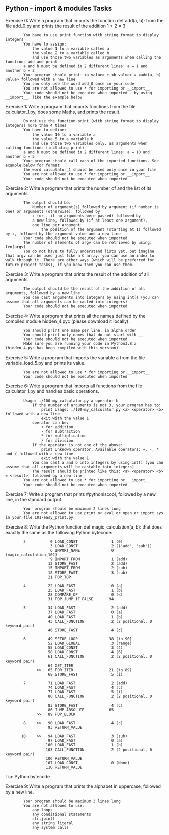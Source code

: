Python - import & modules Tasks
---
Exercise 0: Write a program that imports the function def add(a, b): from the file add_0.py and prints the result of the addition 1 + 2 = 3

            You have to use print function with string format to display integers
            You have to assign:
                the value 1 to a variable called a
                the value 2 to a variable called b
                and use those two variables as arguments when calling the functions add and print
            a and b must be defined in 2 different lines: a = 1 and another b = 2
            Your program should print: <a value> + <b value> = <add(a, b) value> followed with a new line
            You can only use the word add_0 once in your code
            You are not allowed to use * for importing or __import__
            Your code should not be executed when imported - by using __import__, like the example below

Exercise 1: Write a program that imports functions from the file calculator_1.py, does some Maths, and prints the result.

            Do not use the function print (with string format to display integers) more than 4 times
            You have to define:
                the value 10 to a variable a
                the value 5 to a variable b
                and use those two variables only, as arguments when calling functions (including print)
            a and b must be defined in 2 different lines: a = 10 and another b = 5
            Your program should call each of the imported functions. See example below for format
            the word calculator_1 should be used only once in your file
            You are not allowed to use * for importing or __import__
            Your code should not be executed when imported

Exercise 2: Write a program that prints the number of and the list of its arguments.

            The output should be:
                Number of argument(s) followed by argument (if number is one) or arguments (otherwise), followed by
                : (or . if no arguments were passed) followed by
                a new line, followed by (if at least one argument),
                one line per argument:
                    the position of the argument (starting at 1) followed by :, followed by the argument value and a new line
            Your code should not be executed when imported
            The number of elements of argv can be retrieved by using: len(argv)
            You do not have to fully understand lists yet, but imagine that argv can be used just like a C array: you can use an index to               walk through it. There are other ways (which will be preferred for future project tasks), if you know them you can use them.

Exercise 3: Write a program that prints the result of the addition of all arguments

            The output should be the result of the addition of all arguments, followed by a new line
            You can cast arguments into integers by using int() (you can assume that all arguments can be casted into integers)
            Your code should not be executed when imported

Exercise 4: Write a program that prints all the names defined by the compiled module hidden_4.pyc (please download it locally).

            You should print one name per line, in alpha order
            You should print only names that do not start with __
            Your code should not be executed when imported
            Make sure you are running your code in Python3.8.x (hidden_4.pyc has been compiled with this version)

Exercise 5: Write a program that imports the variable a from the file variable_load_5.py and prints its value.

            You are not allowed to use * for importing or __import__
            Your code should not be executed when imported

Exercise 6: Write a program that imports all functions from the file calculator_1.py and handles basic operations.

            Usage: ./100-my_calculator.py a operator b
                If the number of arguments is not 3, your program has to:
                    print Usage: ./100-my_calculator.py <a> <operator> <b> followed with a new line
                    exit with the value 1
                operator can be:
                    + for addition
                    - for subtraction
                    * for multiplication
                    / for division
                If the operator is not one of the above:
                    print Unknown operator. Available operators: +, -, * and / followed with a new line
                    exit with the value 1
                You can cast a and b into integers by using int() (you can assume that all arguments will be castable into integers)
                The result should be printed like this: <a> <operator> <b> = <result>, followed by a new line
            You are not allowed to use * for importing or __import__
            Your code should not be executed when imported

Exercise 7: Write a program that prints #pythoniscool, followed by a new line, in the standard output.

            Your program should be maximum 2 lines long
            You are not allowed to use print or eval or open or import sys in your file 101-easy_print.py

Exercise 8: Write the Python function def magic_calculation(a, b): that does exactly the same as the following Python bytecode:

            3           0 LOAD_CONST               1 (0)
                        3 LOAD_CONST               2 (('add', 'sub'))
                        6 IMPORT_NAME              0 (magic_calculation_102)
                        9 IMPORT_FROM              1 (add)
                       12 STORE_FAST               2 (add)
                       15 IMPORT_FROM              2 (sub)
                       18 STORE_FAST               3 (sub)
                       21 POP_TOP
          
            4          22 LOAD_FAST                0 (a)
                       25 LOAD_FAST                1 (b)
                       28 COMPARE_OP               0 (<)
                       31 POP_JUMP_IF_FALSE       94
          
            5          34 LOAD_FAST                2 (add)
                       37 LOAD_FAST                0 (a)
                       40 LOAD_FAST                1 (b)
                       43 CALL_FUNCTION            2 (2 positional, 0 keyword pair)
                       46 STORE_FAST               4 (c)
          
            6          49 SETUP_LOOP              38 (to 90)
                       52 LOAD_GLOBAL              3 (range)
                       55 LOAD_CONST               3 (4)
                       58 LOAD_CONST               4 (6)
                       61 CALL_FUNCTION            2 (2 positional, 0 keyword pair)
                       64 GET_ITER
                  >>   65 FOR_ITER                21 (to 89)
                       68 STORE_FAST               5 (i)
          
            7          71 LOAD_FAST                2 (add)
                       74 LOAD_FAST                4 (c)
                       77 LOAD_FAST                5 (i)
                       80 CALL_FUNCTION            2 (2 positional, 0 keyword pair)
                       83 STORE_FAST               4 (c)
                       86 JUMP_ABSOLUTE           65
                  >>   89 POP_BLOCK
          
            8     >>   90 LOAD_FAST                4 (c)
                       93 RETURN_VALUE
          
           10     >>   94 LOAD_FAST                3 (sub)
                       97 LOAD_FAST                0 (a)
                      100 LOAD_FAST                1 (b)
                      103 CALL_FUNCTION            2 (2 positional, 0 keyword pair)
                      106 RETURN_VALUE
                      107 LOAD_CONST               0 (None)
                      110 RETURN_VALUE

  Tip: Python bytecode

Exercise 9: Write a program that prints the alphabet in uppercase, followed by a new line.

            Your program should be maximum 3 lines long
            You are not allowed to use:
                any loops
                any conditional statements
                str.join()
                any string literal
                any system calls
